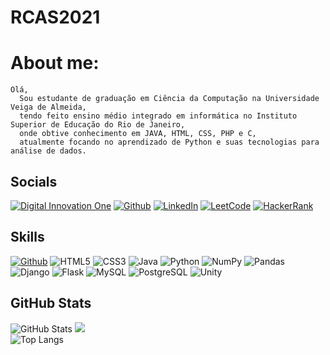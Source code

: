 # RCAS2021

# About me:
    Olá,
      Sou estudante de graduação em Ciência da Computação na Universidade Veiga de Almeida,
      tendo feito ensino médio integrado em informática no Instituto Superior de Educação do Rio de Janeiro,
      onde obtive conhecimento em JAVA, HTML, CSS, PHP e C,
      atualmente focando no aprendizado de Python e suas tecnologias para análise de dados.

## Socials

[![Digital Innovation One](https://img.shields.io/badge/Digital%20Innovation%20One-blue)](https://web.dio.me/users/rcas2009?tab=skills)
[![Github](https://img.shields.io/badge/Github-000?style=for-the-badge&logo=github&logoColor=0E76A8)](https://github.com/RCAS2021)
[![LinkedIn](https://img.shields.io/badge/LinkedIn-%230077B5.svg?logo=linkedin&logoColor=white)](https://www.linkedin.com/in/rafael-cruz-arantes-da-silva-244a73199/)
[![LeetCode](https://img.shields.io/badge/LeetCode-yellow)](https://leetcode.com/RCAS2009/)
[![HackerRank](https://img.shields.io/badge/HackerRank-darklime)](https://www.hackerrank.com/profile/rafaelcr2020)

## Skills

[![Github](https://img.shields.io/badge/Github-000?style=for-the-badge&logo=github&logoColor=0E76A8)](https://github.com/RCAS2021)
![HTML5](https://img.shields.io/badge/HTML-000?style=for-the-badge&logo=html5&logoColor=30A3DC)
![CSS3](https://img.shields.io/badge/CSS3-000?style=for-the-badge&logo=css3&logoColor=E94D5F)
![Java](https://img.shields.io/badge/Java-000?style=for-the-badge&logo=openjdk)
![Python](https://img.shields.io/badge/Python-000?style=for-the-badge&logo=python)
![NumPy](https://img.shields.io/badge/numpy-%23013243.svg?style=for-the-badge&logo=numpy&logoColor=white) 
![Pandas](https://img.shields.io/badge/pandas-%23150458.svg?style=for-the-badge&logo=pandas&logoColor=white)
![Django](https://img.shields.io/badge/Django-092E20?style=for-the-badge&logo=django&logoColor=white)
![Flask](https://img.shields.io/badge/Flask-000000?style=for-the-badge&logo=flask&logoColor=white)
![MySQL](https://img.shields.io/badge/MySQL-00000F?style=for-the-badge&logo=mysql&logoColor=white)
![PostgreSQL](https://img.shields.io/badge/PostgreSQL-316192?style=for-the-badge&logo=postgresql&logoColor=white)
![Unity](https://img.shields.io/badge/Unity-100000?style=for-the-badge&logo=unity&logoColor=white)

## GitHub Stats
![GitHub Stats](https://github-readme-stats.vercel.app/api?username=RCAS2021&theme=transparent&bg_color=000&border_color=30A3DC&show_icons=true&icon_color=30A3DC&title_color=E94D5F&text_color=FFF)
![](https://github-readme-streak-stats.herokuapp.com/?user=RCAS2021&theme=dark&hide_border=false)<br/>
![Top Langs](https://github-readme-stats-git-masterrstaa-rickstaa.vercel.app/api/top-langs/?username=RCAS2021&layout=compact&bg_color=000&border_color=30A3DC&title_color=E94D5F&text_color=FFF)
